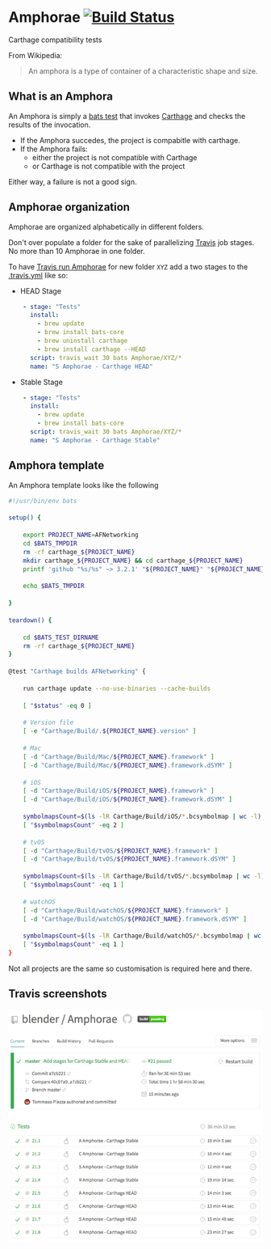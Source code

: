 # Amphorae [![Build Status](https://travis-ci.org/blender/Amphorae.svg?branch=master)](https://travis-ci.org/blender/Amphorae)

Carthage compatibility tests

From Wikipedia: 
> An amphora is a type of container of a characteristic shape and size.

## What is an Amphora

An Amphora is simply a [bats test](https://github.com/bats-core/bats-core) that invokes [Carthage](https://github.com/Carthage/Carthage/) and checks the results of the invocation.

- If the Amphora succedes, the project is compabitle with carthage. 
- If the Amphora fails:
  - either the project is not compatible with Carthage 
  - or Carthage is not compatible with the project
  
Either way, a failure is not a good sign.
  
## Amphorae organization

Amphorae are organized alphabetically in different folders.

Don't over populate a folder for the sake of parallelizing [Travis](https://travis-ci.org/blender/Amphorae) job stages. No more than 10 Amphorae in one folder.

To have [Travis run Amphorae](https://travis-ci.org/blender/Amphorae) for new folder `XYZ` add a two stages to the [.travis.yml](https://github.com/blender/Amphorae/blob/master/.travis.yml) like so:

- HEAD Stage
```yaml
    - stage: "Tests"
      install:
        - brew update
        - brew install bats-core 
        - brew uninstall carthage
        - brew install carthage --HEAD
      script: travis_wait 30 bats Amphorae/XYZ/*
      name: "S Amphorae - Carthage HEAD"
```

- Stable Stage
```yaml
    - stage: "Tests"
      install:
        - brew update
        - brew install bats-core 
      script: travis_wait 30 bats Amphorae/XYZ/*
      name: "S Amphorae - Carthage Stable"
```
  
## Amphora template

An Amphora template looks like the following

```bash
#!/usr/bin/env bats

setup() {

    export PROJECT_NAME=AFNetworking
    cd $BATS_TMPDIR
    rm -rf carthage_${PROJECT_NAME}
    mkdir carthage_${PROJECT_NAME} && cd carthage_${PROJECT_NAME}
    printf 'github "%s/%s" ~> 3.2.1' "${PROJECT_NAME}" "${PROJECT_NAME}" > Cartfile

    echo $BATS_TMPDIR

}

teardown() {

    cd $BATS_TEST_DIRNAME
    rm -rf carthage_${PROJECT_NAME}
}

@test "Carthage builds AFNetworking" {

    run carthage update --no-use-binaries --cache-builds

    [ "$status" -eq 0 ]

    # Version file
    [ -e "Carthage/Build/.${PROJECT_NAME}.version" ]

    # Mac
    [ -d "Carthage/Build/Mac/${PROJECT_NAME}.framework" ]
    [ -d "Carthage/Build/Mac/${PROJECT_NAME}.framework.dSYM" ]

    # iOS
    [ -d "Carthage/Build/iOS/${PROJECT_NAME}.framework" ]
    [ -d "Carthage/Build/iOS/${PROJECT_NAME}.framework.dSYM" ]

    symbolmapsCount=$(ls -lR Carthage/Build/iOS/*.bcsymbolmap | wc -l)
    [ "$symbolmapsCount" -eq 2 ]

    # tvOS
    [ -d "Carthage/Build/tvOS/${PROJECT_NAME}.framework" ]
    [ -d "Carthage/Build/tvOS/${PROJECT_NAME}.framework.dSYM" ]

    symbolmapsCount=$(ls -lR Carthage/Build/tvOS/*.bcsymbolmap | wc -l)
    [ "$symbolmapsCount" -eq 1 ]

    # watchOS
    [ -d "Carthage/Build/watchOS/${PROJECT_NAME}.framework" ]
    [ -d "Carthage/Build/watchOS/${PROJECT_NAME}.framework.dSYM" ]

    symbolmapsCount=$(ls -lR Carthage/Build/watchOS/*.bcsymbolmap | wc -l)
    [ "$symbolmapsCount" -eq 1 ]
}
```

Not all projects are the same so customisation is required here and there.

## Travis screenshots
![Travis Amphorae Stages](Resources/Images/travis-screenshot.png)
